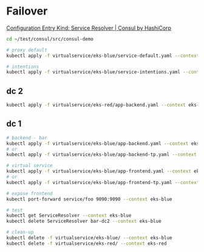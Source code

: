 # Failover

[Configuration Entry Kind: Service Resolver | Consul by HashiCorp](https://www.consul.io/docs/connect/config-entries/service-resolver#other-datacenters)

```sh
cd ~/test/consul/src/consul-demo

# proxy default
kubectl apply -f virtualservice/eks-blue/service-default.yaml --context eks-blue

# intentions
kubectl apply -f virtualservice/eks-blue/service-intentions.yaml --context eks-blue
```

## dc 2

```sh
kubectl apply -f virtualservice/eks-red/app-backend.yaml --context eks-red
```

## dc 1

```sh
# backend - bar
kubectl apply -f virtualservice/eks-blue/app-backend.yaml --context eks-blue
# or
kubectl apply -f virtualservice/eks-blue/app-backend-tp.yaml --context eks-blue

# virtual service
kubectl apply -f virtualservice/eks-blue/app-frontend.yaml --context eks-blue
# or 
kubectl apply -f virtualservice/eks-blue/app-frontend-tp.yaml --context eks-blue

# expose frontend
kubectl port-forward service/foo 9090:9090 --context eks-blue
```

```sh
# test 
kubectl get ServiceResolver --context eks-blue
kubectl delete ServiceResolver bar-dc2 --context eks-blue

# clean-up
kubectl delete -f virtualservice/eks-blue/ --context eks-blue
kubectl delete -f virtualservice/eks-red/ --context eks-red
```
